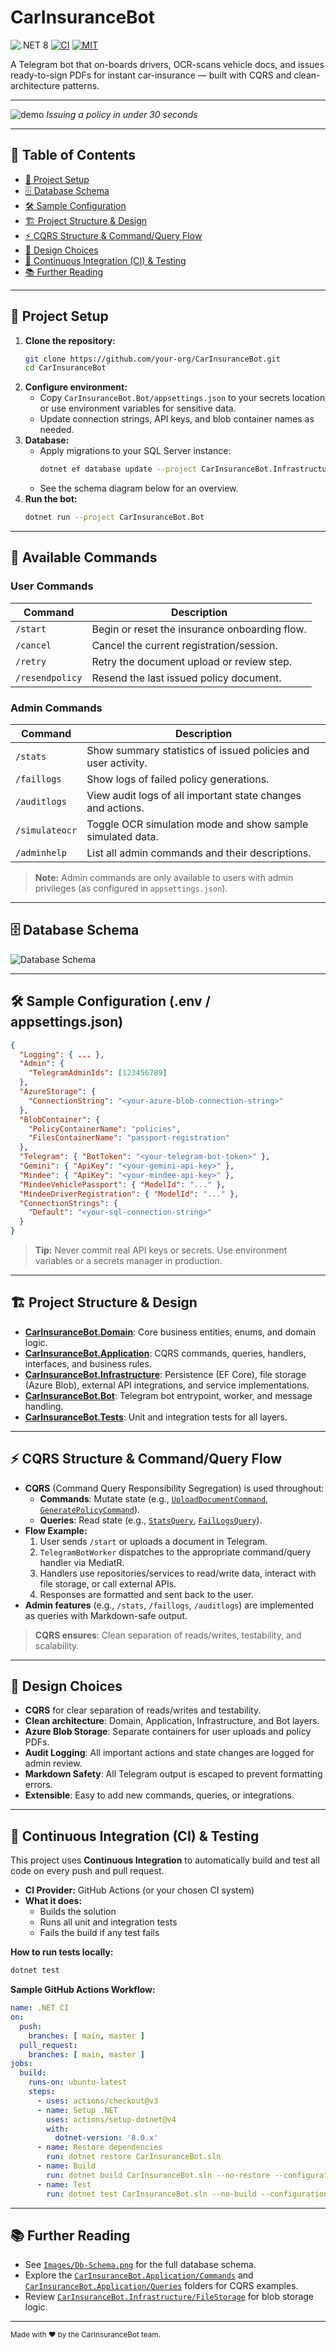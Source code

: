# CarInsuranceBot

![.NET 8](https://img.shields.io/badge/.NET-8.0-purple)
[![CI](https://github.com/your-org/CarInsuranceBot/actions/workflows/ci.yml/badge.svg)](https://github.com/your-org/CarInsuranceBot/actions)
[![MIT](https://img.shields.io/badge/License-MIT-green.svg)](LICENSE.txt)

A Telegram bot that on-boards drivers, OCR-scans vehicle docs, and issues ready-to-sign PDFs for instant car-insurance — built with CQRS and clean-architecture patterns.

---

![demo](Images/demo.gif)
_Issuing a policy in under 30 seconds_

---

## 📑 Table of Contents
- [🚀 Project Setup](#-project-setup)
- [🗄️ Database Schema](#️-database-schema)
- [🛠️ Sample Configuration](#️-sample-configuration-env--appsettingsjson)
- [🏗️ Project Structure & Design](#️-project-structure--design)
- [⚡ CQRS Structure & Command/Query Flow](#-cqrs-structure--commandquery-flow)
- [🧩 Design Choices](#-design-choices)
- [🧪 Continuous Integration (CI) & Testing](#-continuous-integration-ci--testing)
- [📚 Further Reading](#-further-reading)

---

## 🚀 Project Setup

1. **Clone the repository:**
   ```sh
   git clone https://github.com/your-org/CarInsuranceBot.git
   cd CarInsuranceBot
   ```
2. **Configure environment:**
   - Copy `CarInsuranceBot.Bot/appsettings.json` to your secrets location or use environment variables for sensitive data.
   - Update connection strings, API keys, and blob container names as needed.
3. **Database:**
   - Apply migrations to your SQL Server instance:
     ```sh
     dotnet ef database update --project CarInsuranceBot.Infrastructure
     ```
   - See the schema diagram below for an overview.
4. **Run the bot:**
   ```sh
   dotnet run --project CarInsuranceBot.Bot
   ```

---

## 📝 Available Commands

### **User Commands**
| Command         | Description                                 |
|-----------------|---------------------------------------------|
| `/start`        | Begin or reset the insurance onboarding flow. |
| `/cancel`       | Cancel the current registration/session.      |
| `/retry`        | Retry the document upload or review step.     |
| `/resendpolicy` | Resend the last issued policy document.       |

### **Admin Commands**
| Command           | Description                                                      |
|-------------------|------------------------------------------------------------------|
| `/stats`          | Show summary statistics of issued policies and user activity.    |
| `/faillogs`       | Show logs of failed policy generations.                          |
| `/auditlogs`      | View audit logs of all important state changes and actions.      |
| `/simulateocr`    | Toggle OCR simulation mode and show sample simulated data.       |
| `/adminhelp`      | List all admin commands and their descriptions.                  |

> **Note:** Admin commands are only available to users with admin privileges (as configured in `appsettings.json`).

---

## 🗄️ Database Schema

![Database Schema](Images/Db-Schema.png)

---

## 🛠️ Sample Configuration (.env / appsettings.json)

```json
{
  "Logging": { ... },
  "Admin": {
    "TelegramAdminIds": [123456789]
  },
  "AzureStorage": {
    "ConnectionString": "<your-azure-blob-connection-string>"
  },
  "BlobContainer": {
    "PolicyContainerName": "policies",
    "FilesContainerName": "passport-registration"
  },
  "Telegram": { "BotToken": "<your-telegram-bot-token>" },
  "Gemini": { "ApiKey": "<your-gemini-api-key>" },
  "Mindee": { "ApiKey": "<your-mindee-api-key>" },
  "MindeeVehiclePassport": { "ModelId": "..." },
  "MindeeDriverRegistration": { "ModelId": "..." },
  "ConnectionStrings": {
    "Default": "<your-sql-connection-string>"
  }
}
```

> **Tip:** Never commit real API keys or secrets. Use environment variables or a secrets manager in production.

---

## 🏗️ Project Structure & Design

- **[CarInsuranceBot.Domain](CarInsuranceBot.Domain/)**: Core business entities, enums, and domain logic.
- **[CarInsuranceBot.Application](CarInsuranceBot.Application/)**: CQRS commands, queries, handlers, interfaces, and business rules.
- **[CarInsuranceBot.Infrastructure](CarInsuranceBot.Infrastructure/)**: Persistence (EF Core), file storage (Azure Blob), external API integrations, and service implementations.
- **[CarInsuranceBot.Bot](CarInsuranceBot.Bot/)**: Telegram bot entrypoint, worker, and message handling.
- **[CarInsuranceBot.Tests](CarInsuranceBot.Tests/)**: Unit and integration tests for all layers.

---

## ⚡ CQRS Structure & Command/Query Flow

- **CQRS** (Command Query Responsibility Segregation) is used throughout:
  - **Commands**: Mutate state (e.g., [`UploadDocumentCommand`](CarInsuranceBot.Application/Commands/Upload/UploadDocumentCommand.cs), [`GeneratePolicyCommand`](CarInsuranceBot.Application/Commands/Policy/GeneratePolicyCommand.cs)).
  - **Queries**: Read state (e.g., [`StatsQuery`](CarInsuranceBot.Application/Queries/Admin/StatsQuery.cs), [`FailLogsQuery`](CarInsuranceBot.Application/Queries/Admin/FailLogsQuery.cs)).
- **Flow Example:**
  1. User sends `/start` or uploads a document in Telegram.
  2. `TelegramBotWorker` dispatches to the appropriate command/query handler via MediatR.
  3. Handlers use repositories/services to read/write data, interact with file storage, or call external APIs.
  4. Responses are formatted and sent back to the user.
- **Admin features** (e.g., `/stats`, `/faillogs`, `/auditlogs`) are implemented as queries with Markdown-safe output.

> **CQRS ensures**: Clean separation of reads/writes, testability, and scalability.

---

## 🧩 Design Choices

- **CQRS** for clear separation of reads/writes and testability.
- **Clean architecture**: Domain, Application, Infrastructure, and Bot layers.
- **Azure Blob Storage**: Separate containers for user uploads and policy PDFs.
- **Audit Logging**: All important actions and state changes are logged for admin review.
- **Markdown Safety**: All Telegram output is escaped to prevent formatting errors.
- **Extensible**: Easy to add new commands, queries, or integrations.

---

## 🧪 Continuous Integration (CI) & Testing

This project uses **Continuous Integration** to automatically build and test all code on every push and pull request.

- **CI Provider:** GitHub Actions (or your chosen CI system)
- **What it does:**
  - Builds the solution
  - Runs all unit and integration tests
  - Fails the build if any test fails

**How to run tests locally:**
```sh
dotnet test
```

**Sample GitHub Actions Workflow:**
```yaml
name: .NET CI
on:
  push:
    branches: [ main, master ]
  pull_request:
    branches: [ main, master ]
jobs:
  build:
    runs-on: ubuntu-latest
    steps:
      - uses: actions/checkout@v3
      - name: Setup .NET
        uses: actions/setup-dotnet@v4
        with:
          dotnet-version: '8.0.x'
      - name: Restore dependencies
        run: dotnet restore CarInsuranceBot.sln
      - name: Build
        run: dotnet build CarInsuranceBot.sln --no-restore --configuration Release
      - name: Test
        run: dotnet test CarInsuranceBot.sln --no-build --configuration Release --logger trx
```

---

## 📚 Further Reading
- See [`Images/Db-Schema.png`](Images/Db-Schema.png) for the full database schema.
- Explore the [`CarInsuranceBot.Application/Commands`](CarInsuranceBot.Application/Commands/) and [`CarInsuranceBot.Application/Queries`](CarInsuranceBot.Application/Queries/) folders for CQRS examples.
- Review [`CarInsuranceBot.Infrastructure/FileStorage`](CarInsuranceBot.Infrastructure/FileStorage/) for blob storage logic.

---

<sub>Made with ❤️ by the CarInsuranceBot team.</sub> 